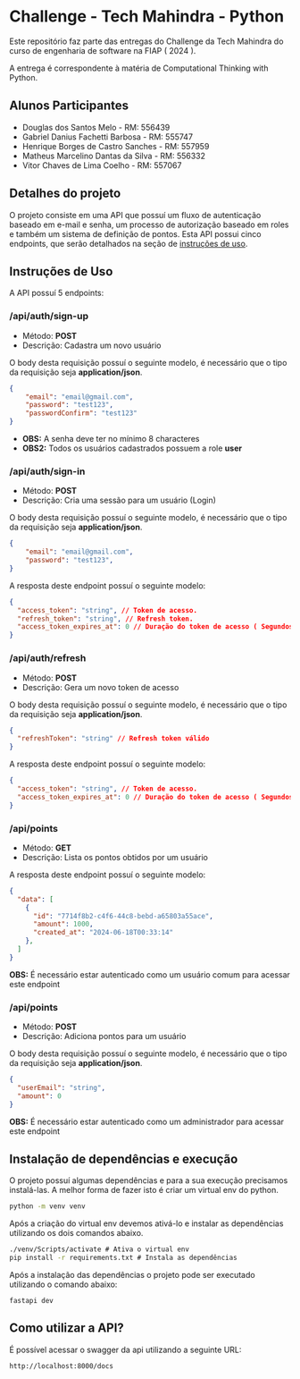 # Challenge - Tech Mahindra - Python

Este repositório faz parte das entregas do Challenge da Tech Mahindra do curso de engenharia de software na FIAP ( 2024 ).

A entrega é correspondente à matéria de Computational Thinking with Python.

## Alunos Participantes

- Douglas dos Santos Melo - RM: 556439
- Gabriel Danius Fachetti Barbosa - RM: 555747
- Henrique Borges de Castro Sanches - RM: 557959
- Matheus Marcelino Dantas da Silva - RM: 556332
- Vitor Chaves de Lima Coelho - RM: 557067

## Detalhes do projeto

O projeto consiste em uma API que possuí um fluxo de autenticação baseado em e-mail e senha, um processo de autorização baseado em roles e também um sistema de definição de pontos. Esta API possui cinco endpoints, que serão detalhados na seção de [instruções de uso](#instruções-de-uso).

## Instruções de Uso

A API possuí 5 endpoints:

### **/api/auth/sign-up**
- Método: **POST** 
- Descrição: Cadastra um novo usuário

O body desta requisição possuí o seguinte modelo, é necessário que o tipo da requisição seja **application/json**.

```json
{
    "email": "email@gmail.com",
    "password": "test123",
    "passwordConfirm": "test123"
}
```

- **OBS:** A senha deve ter no mínimo 8 characteres
- **OBS2:** Todos os usuários cadastrados possuem a role **user**

### **/api/auth/sign-in**
- Método: **POST** 
- Descrição: Cria uma sessão para um usuário (Login)

O body desta requisição possuí o seguinte modelo, é necessário que o tipo da requisição seja **application/json**.

```json
{
    "email": "email@gmail.com",
    "password": "test123",
}
```

A resposta deste endpoint possuí o seguinte modelo:

```json
{
  "access_token": "string", // Token de acesso.
  "refresh_token": "string", // Refresh token.
  "access_token_expires_at": 0 // Duração do token de acesso ( Segundos ).
}
```

### **/api/auth/refresh**
- Método: **POST** 
- Descrição: Gera um novo token de acesso

O body desta requisição possuí o seguinte modelo, é necessário que o tipo da requisição seja **application/json**.

```json
{
  "refreshToken": "string" // Refresh token válido
}
```

A resposta deste endpoint possuí o seguinte modelo:

```json
{
  "access_token": "string", // Token de acesso.
  "access_token_expires_at": 0 // Duração do token de acesso ( Segundos ).
}
```

### **/api/points**
- Método: **GET** 
- Descrição: Lista os pontos obtidos por um usuário

A resposta deste endpoint possuí o seguinte modelo:

```json
{
  "data": [
    {
      "id": "7714f8b2-c4f6-44c8-bebd-a65803a55ace",
      "amount": 1000,
      "created_at": "2024-06-18T00:33:14"
    },
  ]
}
```

**OBS:** É necessário estar autenticado como um usuário comum para acessar este endpoint

### **/api/points**
- Método: **POST** 
- Descrição: Adiciona pontos para um usuário

O body desta requisição possuí o seguinte modelo, é necessário que o tipo da requisição seja **application/json**.

```json
{
  "userEmail": "string",
  "amount": 0
}
```

**OBS:** É necessário estar autenticado como um administrador para acessar este endpoint

## Instalação de dependências e execução

O projeto possuí algumas dependências e para a sua execução precisamos instalá-las. A melhor forma de fazer isto é criar um virtual env do python.

```cmd
python -m venv venv
```

Após a criação do virtual env devemos ativá-lo e instalar as dependências utilizando os dois comandos abaixo.


```cmd
./venv/Scripts/activate # Ativa o virtual env
pip install -r requirements.txt # Instala as dependências
``` 

Após a instalação das dependências o projeto pode ser executado utilizando o comando abaixo:
```
fastapi dev
```

## Como utilizar a API?

É possível acessar o swagger da api utilizando a seguinte URL:

```
http://localhost:8000/docs
```